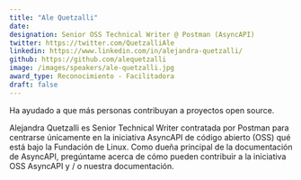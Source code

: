 ```yaml
---
title: "Ale Quetzalli"
date: 
designation: Senior OSS Technical Writer @ Postman (AsyncAPI)
twitter: https://twitter.com/QuetzalliAle
linkedin: https://www.linkedin.com/in/alejandra-quetzalli/
github: https://github.com/alequetzalli
image: /images/speakers/ale-quetzalli.jpg
award_type: Reconocimiento - Facilitadora
draft: false
---
```


Ha ayudado a que más personas contribuyan a proyectos open source.

Alejandra Quetzalli es Senior Technical Writer contratada por Postman para centrarse únicamente en la iniciativa AsyncAPI de código abierto (OSS) qué está bajo la Fundación de Linux. Como dueña principal de la documentación de AsyncAPI, pregúntame acerca de cómo pueden contribuir a la iniciativa OSS AsyncAPI y / o nuestra documentación.